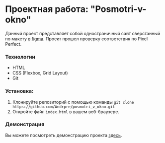 # Проектная работа: "Posmotri-v-okno" 

Данный проект представляет собой одностраничный сайт сверстанный по макету в [figma](https://www.figma.com/file/QHcvX1RsUI89CulRB7HLk6/%234-%D0%9F%D0%BE%D1%81%D0%BC%D0%BE%D1%82%D1%80%D0%B8-%D0%B2-%D0%BE%D0%BA%D0%BD%D0%BE?type=design&node-id=0-1&mode=design&t=xPOC5EAcd5o6v5me-0). Проект прошел проверку соответствия по Pixel Perfect.

### Технологии

- HTML
- CSS (Flexbox, Grid Layout)
- Git

### Установка:
1. Клонируйте репозиторий с помощью команды `git clone https://github.com/Andrpre/posmotri_v_okno.git`
2. Откройте файл `index.html` в вашем веб-браузере.

### Демонстрация

Вы можете посмотреть демонстрацию проекта [здесь](https://andrpre.ru/projects/posmotri-v-okno/).

